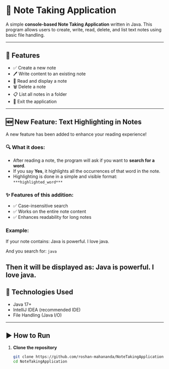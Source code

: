 # 📝 Note Taking Application

A simple **console-based Note Taking Application** written in Java. This program allows users to create, write, read, delete, and list text notes using basic file handling.

---

## 📁 Features

- ✅ Create a new note
- 🖊️ Write content to an existing note
- 📖 Read and display a note
- 🗑️ Delete a note
- 📋 List all notes in a folder
- 🚪 Exit the application
---
## 🆕 New Feature: Text Highlighting in Notes

A new feature has been added to enhance your reading experience!

### 🔍 What it does:
- After reading a note, the program will ask if you want to **search for a word**.
- If you say **Yes**, it highlights all the occurrences of that word in the note.
- Highlighting is done in a simple and visible format:  
  `***highlighted_word***`

### ✨ Features of this addition:
- ✅ Case-insensitive search
- ✅ Works on the entire note content
- ✅ Enhances readability for long notes

### Example:
If your note contains:
Java is powerful. I love java.

And you search for: `java`

Then it will be displayed as:
**Java** is powerful. I love **java**.
---

## 🧰 Technologies Used

- Java 17+
- IntelliJ IDEA (recommended IDE)
- File Handling (Java I/O)

---

## ▶️ How to Run

1. **Clone the repository**
   ```bash
   git clone https://github.com/roshan-mahananda/NoteTakingApplication.git
   cd NoteTakingApplication
